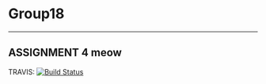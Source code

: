 # Group18
------------
ASSIGNMENT 4 meow
------------

TRAVIS: [![Build Status](https://travis-ci.org/cs361-W16/Blackjack-18.svg?branch=master)](https://travis-ci.org/cs361-W16/Blackjack-18)
